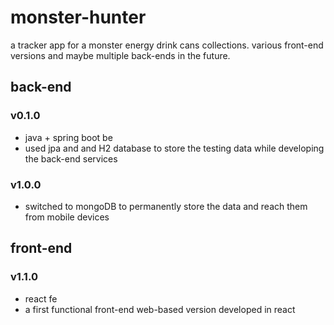 # monster-hunter

a tracker app for a monster energy drink cans collections. various front-end versions and maybe multiple back-ends in the future.

## back-end

### v0.1.0

- java + spring boot be
- used jpa and and H2 database to store the testing data while developing the back-end services

### v1.0.0

- switched to mongoDB to permanently store the data and reach them from mobile devices

## front-end

### v1.1.0

- react fe
- a first functional front-end web-based version developed in react
